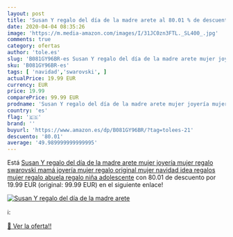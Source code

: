```yaml
---
layout: post
title: 'Susan Y regalo del día de la madre arete al 80.01 % de descuento'
date: 2020-04-04 08:35:26
image: 'https://m.media-amazon.com/images/I/31JC0zn3FTL._SL400_.jpg'
comments: true
category: ofertas
author: 'tole.es'
slug: 'B081GY96BR-es Susan Y regalo del día de la madre arete mujer joyería...'
sku: 'B081GY96BR-es'
tags: [ 'navidad','swarovski', ]
actualPrice: 19.99 EUR
currency: EUR
price: 19.99
comparePrice: 99.99 EUR
prodname: 'Susan Y regalo del día de la madre arete mujer joyería mujer regalo swarovski mamá joyería mujer regalo original mujer navidad idea regalos mujer regalo abuela regalo niña adolescente'
country: 'es'
flag: '🇪🇸'
brand: ''
buyurl: 'https://www.amazon.es/dp/B081GY96BR/?tag=tolees-21'
descuento: '80.01'
average: '49.989999999999995'
---
```


Está [Susan Y regalo del día de la madre arete mujer joyería mujer regalo swarovski mamá joyería mujer regalo original mujer navidad idea regalos mujer regalo abuela regalo niña adolescente](https://www.amazon.es/dp/B081GY96BR/?tag=tolees-21) con 80.01 de descuento por 19.99 EUR (original: 99.99 EUR) en el siguiente enlace!

[![Susan Y regalo del día de la madre arete](https://m.media-amazon.com/images/I/31JC0zn3FTL._SL400_.jpg)](https://www.amazon.es/dp/B081GY96BR/?tag=tolees-21)

ℹ️:


[🛒 Ver la oferta!!](https://www.amazon.es/dp/B081GY96BR/?tag=tolees-21)
